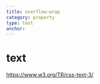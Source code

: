 ```yaml
---
title: overflow-wrap
category: property
type: text
anchor:
---
```


# text

<https://www.w3.org/TR/css-text-3/>
